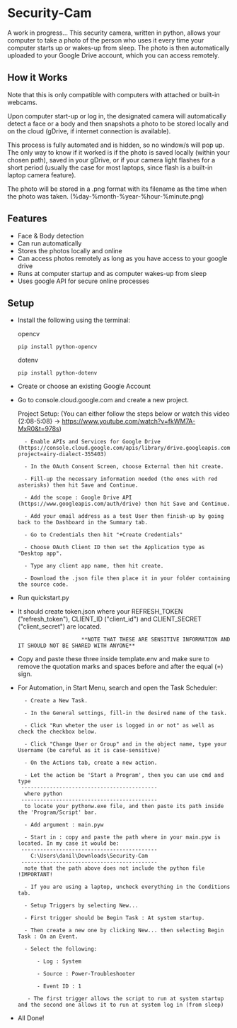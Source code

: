 # Security-Cam
A work in progress... This security camera, written in python, allows your computer to take a photo of the person who uses it every time your computer starts up or wakes-up from sleep. The photo is then automatically uploaded to your Google Drive account, which you can access remotely.

## How it Works
Note that this is only compatible with computers with attached or built-in webcams.

Upon computer start-up or log in, the designated camera will automatically detect a face or a body and then snapshots a photo to be stored locally and on the cloud (gDrive, if internet connection is available).

This process is fully automated and is hidden, so no window/s will pop up. The only way to know if it worked is if the photo is saved locally (within your chosen path), saved in your gDrive, or if your camera light flashes for a short period (usually the case for most laptops, since flash is a built-in laptop camera feature).

The photo will be stored in a .png format with its filename as the time when the photo was taken. (%day-%month-%year-%hour-%minute.png)

## Features
* Face & Body detection
* Can run automatically
* Stores the photos locally and online
* Can access photos remotely as long as you have access to your google drive
* Runs at computer startup and as computer wakes-up from sleep
* Uses google API for secure online processes

## Setup
* Install the following using the terminal:

    opencv
     ```
     pip install python-opencv
     ```
    dotenv
     ```
     pip install python-dotenv
     ```
* Create or choose an existing Google Account

* Go to console.cloud.google.com and create a new project.

     Project Setup: (You can either follow the steps below or watch this video {2:08-5:08} -> https://www.youtube.com/watch?v=fkWM7A-MxR0&t=978s)
     
        - Enable APIs and Services for Google Drive (https://console.cloud.google.com/apis/library/drive.googleapis.com?project=airy-dialect-355403)
        
        - In the OAuth Consent Screen, choose External then hit create.
        
        - Fill-up the necessary information needed (the ones with red asterisks) then hit Save and Continue.
        
        - Add the scope : Google Drive API (https://www.googleapis.com/auth/drive) then hit Save and Continue.
        
        - Add your email address as a test User then finish-up by going back to the Dashboard in the Summary tab.
        
        - Go to Credentials then hit "+Create Credentials"
        
        - Choose OAuth Client ID then set the Application type as "Desktop app".
        
        - Type any client app name, then hit create.
        
        - Download the .json file then place it in your folder containing the source code.
  
* Run quickstart.py

* It should create token.json where your REFRESH_TOKEN ("refresh_token"), CLIENT_ID ("client_id") and CLIENT_SECRET ("client_secret") are located.

                          **NOTE THAT THESE ARE SENSITIVE INFORMATION AND IT SHOULD NOT BE SHARED WITH ANYONE**

* Copy and paste these three inside template.env and make sure to remove the quotation marks and spaces before and after the equal (=) sign.

* For Automation, in Start Menu, search and open the Task Scheduler:

        - Create a New Task.
        
        - In the General settings, fill-in the desired name of the task.
        
        - Click "Run wheter the user is logged in or not" as well as check the checkbox below.
        
        - Click "Change User or Group" and in the object name, type your Username (be careful as it is case-sensitive)
        
        - On the Actions tab, create a new action.
        
        - Let the action be 'Start a Program', then you can use cmd and type 
       -------------------------------------------
        where python
       -------------------------------------------
        to locate your pythonw.exe file, and then paste its path inside the 'Program/Script' bar.
        
        - Add argument : main.pyw
        
        - Start in : copy and paste the path where in your main.pyw is located. In my case it would be:
       -------------------------------------------
          C:\Users\danil\Downloads\Security-Cam
       -------------------------------------------
        note that the path above does not include the python file !IMPORTANT!
        
        - If you are using a laptop, uncheck everything in the Conditions tab.
        
        - Setup Triggers by selecting New...
        
        - First trigger should be Begin Task : At system startup.
        
        - Then create a new one by clicking New... then selecting Begin Task : On an Event.
        
        - Select the following:
        
            - Log : System
            
            - Source : Power-Troubleshooter
            
            - Event ID : 1
            
         - The first trigger allows the script to run at system startup and the second one allows it to run at system log in (from sleep)
         
* All Done! 
        

        

